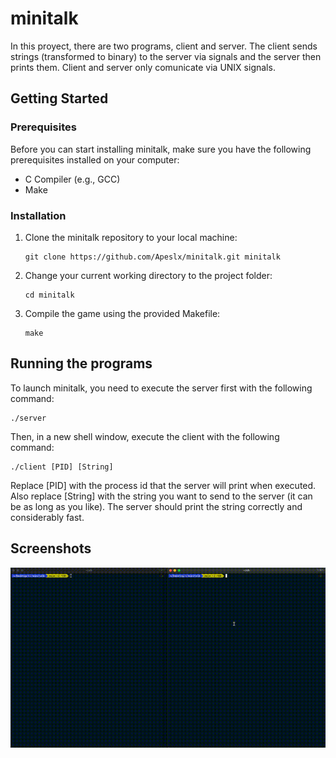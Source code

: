 # minitalk

In this proyect, there are two programs, client and server. The client sends strings (transformed to binary) to the server via signals and the server then prints them. Client and server only comunicate via UNIX signals.

## Getting Started

### Prerequisites

Before you can start installing minitalk, make sure you have the following prerequisites installed on your computer:

- C Compiler (e.g., GCC)
- Make

### Installation

1. Clone the minitalk repository to your local machine:

   ```shell
   git clone https://github.com/Apeslx/minitalk.git minitalk
2. Change your current working directory to the project folder:
   
   ```shell
   cd minitalk
3. Compile the game using the provided Makefile:

   ```shell
   make

## Running the programs

To launch minitalk, you need to execute the server first with the following command:

   ```shell
   ./server
   ```

Then, in a new shell window, execute the client with the following command:

   ```shell
   ./client [PID] [String]
   ```

Replace [PID] with the process id that the server will print when executed. Also replace [String] with the string you want to send to the server (it can be as long as you like).
The server should print the string correctly and considerably fast.

## Screenshots

![Demo GIF](https://github.com/Apeslx/minitalk/blob/main/screenshots/ScreenRecording.gif)
